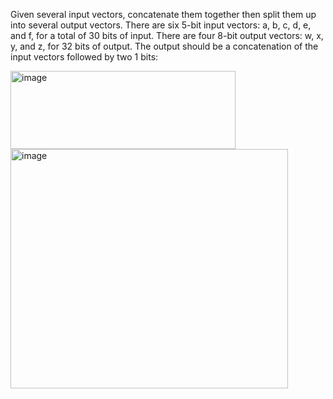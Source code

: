 Given several input vectors, concatenate them together then split them up into several output vectors. There are six 5-bit input vectors: a, b, c, d, e, and f, for a total of 30 bits of input. There are four 8-bit output vectors: w, x, y, and z, for 32 bits of output. The output should be a concatenation of the input vectors followed by two 1 bits:



<img width="360" height="125" alt="image" src="https://github.com/user-attachments/assets/c77c1818-d0fe-4cd0-a52e-f481a7111457" />








<img width="444" height="383" alt="image" src="https://github.com/user-attachments/assets/5a5200c0-82f6-41c1-a826-d076b014982f" />
